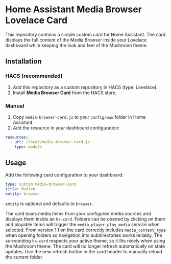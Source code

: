 # Home Assistant Media Browser Lovelace Card

This repository contains a simple custom card for Home Assistant. The card displays the full content of the Media Browser inside your Lovelace dashboard while keeping the look and feel of the Mushroom theme.

## Installation

### HACS (recommended)

1. Add this repository as a custom repository in HACS (type: Lovelace).
2. Install **Media Browser Card** from the HACS store.

### Manual

1. Copy `media-browser-card.js` to your `config/www` folder in Home Assistant.
2. Add the resource in your dashboard configuration:

```yaml
resources:
  - url: /local/media-browser-card.js
    type: module
```

## Usage

Add the following card configuration to your dashboard:

```yaml
type: custom:media-browser-card
title: Medien
entity: browser
```

`entity` is optional and defaults to `browser`.

The card loads media items from your configured media sources and displays them
inside an `ha-card`. Folders can be opened by clicking on them and playable
items will trigger the `media_player.play_media` service when selected. From
version 1.1 on the card correctly includes `media_content_type` when opening
folders so navigation into subdirectories works reliably. The surrounding
`ha-card` respects your active theme, so it fits nicely when using the Mushroom
theme. The card will no longer refresh automatically on state updates. Use the
new refresh button in the card header to manually reload the current folder.
